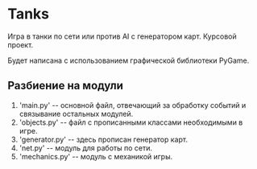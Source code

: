 # Tanks
Игра в танки по сети или против AI с генератором карт. Курсовой проект.

Будет написана с использованием графической библиотеки PyGame.

## Разбиение на модули
1. 'main.py' -- основной файл, отвечающий за обработку событий и связывание остальных модулей.
2. 'objects.py' -- файл с прописанными классами необходимыми в игре.
3. 'generator.py' -- здесь прописан генератор карт.
4. 'net.py' -- модуль для работы по сети.
5. 'mechanics.py' -- модуль с механикой игры.